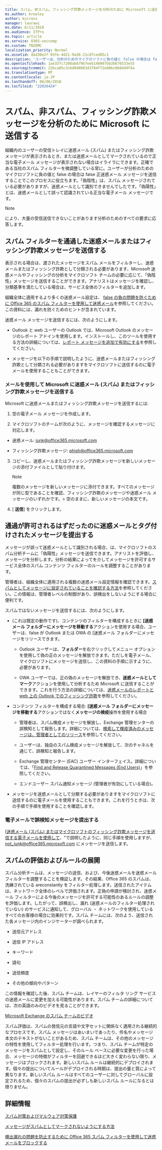 ```yaml
---
title: スパム、非スパム、フィッシング詐欺メッセージを分析のために Microsoft に送信する
ms.author: krowley
author: kccross
manager: laurawi
ms.date: 6/11/2018
ms.audience: ITPro
ms.topic: article
ms.service: O365-seccomp
ms.custom: TN2DMC
localization_priority: Normal
ms.assetid: dad30e2f-93fe-4d21-9a36-21c87ced85c1
description: 'ユーザーは、分析のためのマイクロソフトに負の値と false の場合は false 正迷惑メール メッセージを送信できます。 '
ms.openlocfilehash: 1ae33fc7208ab679b7eeb148007bb3b676533e55
ms.sourcegitcommit: 22bca85c3c6d946083d3784f72e886c068d49f4a
ms.translationtype: MT
ms.contentlocale: ja-JP
ms.lasthandoff: 08/06/2018
ms.locfileid: "22026424"
---
```

# <a name="submit-spam-non-spam-and-phishing-scam-messages-to-microsoft-for-analysis"></a>スパム、非スパム、フィッシング詐欺メッセージを分析のために Microsoft に送信する

組織内のユーザーの受信トレイに迷惑メール (スパム) またはフィッシング詐欺メッセージが表示されるとき、または迷惑メールとしてマークされているので正当な電子メール メッセージが表示されない場合はイライラにできます。正確である当社のスパム フィルターを微調整している常に。ユーザーが分析のためのマイクロソフトに負の値と false の場合は false 正迷惑メール メッセージを送信することでこのプロセスに役立ちます。「偽陰性」は、スパム メッセージされている必要がありますが、迷惑メールとして識別できませんでしたです。「偽陽性」とは、迷惑メールとして誤って認識されている正当な電子メール メッセージです。 
  
> [!NOTE]
> により、大量の受信送信できないことがあります分析のためのすべての要求に応答します。 
  
## <a name="submit-junk-or-phishing-messages-that-passed-through-the-spam-filters"></a>スパム フィルターを通過した迷惑メールまたはフィッシング詐欺メッセージを送信する
<a name="sectionSection0"> </a>

表示される場合は、渡されたメッセージをスパム メールをフィルターし、迷惑メールまたはフィッシング詐欺として分類される必要があります、Microsoft 迷惑メールやフィッシングの分析をマイクロソフト チームの必要に応じて、「偽陰性」メッセージを送信することができます。アナリストはメッセージを確認し、分類基準を満たしている場合は、サービス全体のフィルターを追加します。 
  
組織全体に適用するより多くの迷惑メール設定は、 [false の負の問題を防ぐために Office 365 のスパム フィルターを使用して迷惑メール](https://go.microsoft.com/fwlink/p/?LinkId=534225)を参照してください。この資料には、漏れを防ぐためのヒントが含まれています。
  
迷惑メール メッセージを送信するには、次のようにします。
  
- Outlook と web ユーザーの Outlook では、Microsoft Outlook のメッセージのレポート アドインを使用します。インストールし、このツールを使用する方法の詳細については、[レポート メッセージを追加で有効にする](https://support.office.com/article/4250c4bc-6102-420b-9e0a-a95064837676)を参照してください。 
        
- メッセージを以下の手順で説明したように、迷惑メールまたはフィッシング詐欺として分類される必要がありますをマイクロソフトに送信するのに電子メールを使用することもことができます。
    
### <a name="use-email-to-submit-junk-spam-or-phishing-scam-messages-to-microsoft"></a>メールを使用して Microsoft に迷惑メール (スパム) またはフィッシング詐欺メッセージを送信する
<a name="Useemailtosubmitjunkspamorphishingscammessages"> </a>

Microsoft に迷惑メールまたはフィッシング詐欺メッセージを送信するには:
  
1. 空の電子メール メッセージを作成します。
    
2. マイクロソフトのチームが次のように、メッセージを確認するメッセージに対応します。 
    
  - 迷惑メール: junk@office365.microsoft.com
    
  - フィッシング詐欺メッセージ: phish@office365.microsoft.com
    
3. コピーし、迷惑メールまたはフィッシング詐欺メッセージを新しいメッセージの添付ファイルとして貼り付けます。 
    
    > [!NOTE]
    > 複数のメッセージを新しいメッセージに添付できます。すべてのメッセージが同じ型であることを確認、フィッシング詐欺のメッセージや迷惑メール メッセージのいずれかです。> 空のままに、新しいメッセージの本文です。 
  
4. [ **送信**] をクリックします。
    
## <a name="submit-messages-that-were-tagged-as-junk-but-should-have-been-allowed-through"></a>通過が許可されるはずだったのに迷惑メールとタグ付けされたメッセージを提出する
<a name="sectionSection1"> </a>

メッセージが誤って迷惑メールとして識別される場合、は、マイクロソフトのスパム分析チームに「偽陽性」メッセージを送信できます。アナリストを評価し、メッセージを分析します。分析の結果によってを介してメッセージを許可するサービス全体のスパム コンテンツ フィルターのルールを調整することがあります。
  
管理者は、組織全体に適用される複数の迷惑メール設定情報を確認できます。[スパムとしてメッセージに設定されていることを確認する方法](https://go.microsoft.com/fwlink/p/?LinkId=534224)を参照してください。この情報は、管理者レベルの制御があり、誤検出をしないようにする場合に便利です。
  
スパムではないメッセージを送信するには、次のようにします。
  
- (これは既定の動作です)、コンテンツのフィルターを構成するときに **[迷惑メール フォルダーにメッセージを移動する**アクションを使用する場合、ユーザーは、false が Outlook または OWA の [迷惑メール フォルダーにメッセージをリリースできます。 
    
  - Outlook ユーザーは、**フォルダー**を右クリックしてメニュー オプションを使用して偽の正のメッセージを解放できます。ただしを電子メール、マイクロソフトにメッセージを送信し、この資料の手順に示すように、必要があります。 
    
  - OWA ユーザーでは、正の偽のメッセージを解放でき、**迷惑メールとしてマーク**アクションを使用して分析するため Microsoft に送信することができます。これを行う方法の詳細については、[迷惑メールのレポートと web 上の Outlook でのフィッシング詐欺](report-junk-email-and-phishing-scams-in-outlook-on-the-web-eop.md)を参照してください。
    
- コンテンツ フィルターを構成する場合: **[迷惑メール フォルダーにメッセージを移動する**アクションではなく**メッセージの検疫**操作を使用する場合 
    
  - 管理者は、スパム検疫メッセージを解放し、Exchange 管理センターの誤検知として報告します。詳細については、[検索して検疫済みのメッセージは、管理者としてのリリース](find-and-release-quarantined-messages-as-an-administrator.md)を参照してください。
    
  - ユーザーは、独自のスパム検疫メッセージを解放して、次のチャネルを通じて、誤検知と報告します。 
    
  - Exchange 管理センター (EAC) ユーザー インターフェイス。詳細については、「[Find and Release Quarantined Messages (End Users)](http://technet.microsoft.com/library/e439b560-827a-4807-abd3-6b861c1ff786.aspx)」を参照してください。
    
  - エンドユーザー スパム通知メッセージ (管理者が有効にしている場合)。 
    
- メッセージを迷惑メールとして分類する必要がありますをマイクロソフトに送信するのに電子メールを使用することもできます。これを行うときは、次の手順で手順を使用することを確認します。
    
### <a name="use-email-to-submit-false-positive-messages"></a>電子メールで誤検知メッセージを提出する

[[迷惑メール (スパム) またはマイクロソフトのフィッシング詐欺メッセージを送信する電子メールを使用して](submit-spam-non-spam-and-phishing-scam-messages-to-microsoft-for-analysis.md#Useemailtosubmitjunkspamorphishingscammessages)、"で説明したように、同じ手順を使用しますが、not_junk@office365.microsoft.com にメッセージを送信します。
  
## <a name="spam-evaluation-and-rules-deployment"></a>スパムの評価およびルールの展開
<a name="sectionSection2"> </a>

スパム分析チームは、メッセージの送信、および、今後迷惑メールを迷惑メール フィルターを調整することを検証します。その結果、Office 365 のスパムは、洗練されている areconstantly をフィルター処理します。送信されたアイテムは、ネットワーク全体のレベルで評価されます。正偽の申請が検討され、迷惑メール フィルターによる今後のメッセージを許可する可能性のあるルールの調整を評価します。したがって、誤検出し、漏れ (迷惑メールのフィルター処理されていない) のサービスに通知して、グローバル ・ ネットワークを使用しているすべてのお客様の場合に効果的です。スパム チームには、次のよう、送信された各メッセージ内のインジケーターが調べられます。
  
- 送信元アドレス
    
- 送信 IP アドレス
    
- キーワード
    
- 語句
    
- 送信頻度
    
- その他の傾向やパターン
    
この情報を確認した後、スパム チームは、レイヤーのフィルタ リング サービスの迷惑メールに変更を加える可能性があります。スパム チームの詳細については、次の英語のみのビデオを見ることができます。
  
[Microsoft Exchange のスパム チームのビデオ](https://youtu.be/-TpX_-GMC7o?hd=1)
  
スパム評価は、スパムの発信元の言語や文字セットに関係なく適用される継続的なプロセスです。スパム メッセージはあいまいであったり、件名やメッセージ本文のテキストがないことがあるため、スパム チームは、その他のメッセージの特性を使用してフィルター処理を行います。つまり、スパム チームが特定のメッセージをスパムとして設定し、そのルール ベースに必要な変更を行った場合、メッセージの特徴がフィルターを回避できるほど大きく変わらない限り、メッセージはブロックされます。新しいスパム ルールは継続的にデプロイされます。個々の提出についてルールがデプロイされる時期は、提出の量と質によって異なります。新しいスパム ルールはすべてのユーザーに対してグローバルに設定されるため、個々のスパムの提出が必ずしも新しいスパム ルールになるとは限りません。
   
## <a name="for-more-information"></a>詳細情報
<a name="sectionSection4"> </a>

[スパム対策およびマルウェア対策保護](http://technet.microsoft.com/library/93c6c227-7442-4293-b64d-ec8f15c928db.aspx)
  
[メッセージがスパムとしてマークされないようにする方法](https://go.microsoft.com/fwlink/p/?LinkId=534224)
  
[検出漏れの問題を防止するために Office 365 スパム フィルターを使用して迷惑メールをブロックする](https://go.microsoft.com/fwlink/p/?LinkId=534225)
  

